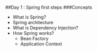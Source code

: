 ##Day 1 : Spring first steps
###Concepts
* What is Spring?
* Spring architecture
* What is Dependency Injection?
* How Spring works?
    * Bean Factory
    * Application Context
